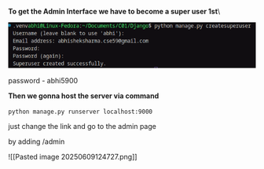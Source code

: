 **To get the Admin Interface we have to become a super user 1st**\

![Pasted image 20250609124105](img/Pasted%20image%2020250609124105.png)

password - abhi5900

**Then we gonna host the server via command**

`python manage.py runserver localhost:9000`

just change the link and go to the admin page 

by adding /admin

![[Pasted image 20250609124727.png]]




